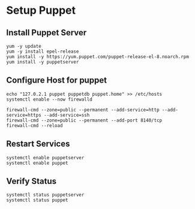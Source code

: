 # Setup Puppet

## Install Puppet Server
```
yum -y update
yum -y install epel-release
yum install -y https://yum.puppet.com/puppet-release-el-8.noarch.rpm
yum install -y puppetserver
```

## Configure Host for puppet
```
echo "127.0.2.1 puppet puppetdb puppet.home" >> /etc/hosts
systemctl enable --now firewalld

firewall-cmd --zone=public --permanent --add-service=http --add-service=https --add-service=ssh
firewall-cmd --zone=public --permanent --add-port 8140/tcp
firewall-cmd --reload
```

## Restart Services
```
systemctl enable puppetserver
systemctl enable puppet
```
 
## Verify Status
```
systemctl status puppetserver
systemctl status puppet
```
